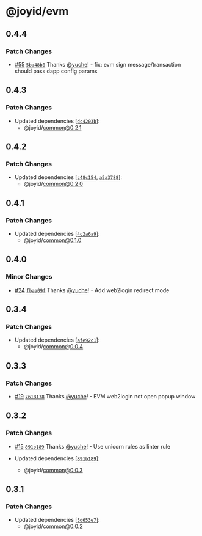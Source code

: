 # @joyid/evm

## 0.4.4

### Patch Changes

- [#55](https://github.com/nervina-labs/joyid-sdk-js/pull/55) [`5ba48b0`](https://github.com/nervina-labs/joyid-sdk-js/commit/5ba48b0ad38b27c5942587427efa5a4100ebcc3a) Thanks [@yuche](https://github.com/yuche)! - fix: evm sign message/transaction should pass dapp config params

## 0.4.3

### Patch Changes

- Updated dependencies [[`dc4203b`](https://github.com/nervina-labs/joyid-sdk-js/commit/dc4203b7a447c9c7d840e0bef17695091124d8a8)]:
  - @joyid/common@0.2.1

## 0.4.2

### Patch Changes

- Updated dependencies [[`c48c154`](https://github.com/nervina-labs/joyid-sdk-js/commit/c48c15437ae2eed03888f0c89d6a481c72529ffa), [`a5a3788`](https://github.com/nervina-labs/joyid-sdk-js/commit/a5a37882ffee6333c247d18a4881ced234156673)]:
  - @joyid/common@0.2.0

## 0.4.1

### Patch Changes

- Updated dependencies [[`4c2a6a9`](https://github.com/nervina-labs/joyid-sdk-js/commit/4c2a6a965c39d3df4d68422ad84e51cceed7efb3)]:
  - @joyid/common@0.1.0

## 0.4.0

### Minor Changes

- [#24](https://github.com/nervina-labs/joyid-sdk-js/pull/24) [`fbaa09f`](https://github.com/nervina-labs/joyid-sdk-js/commit/fbaa09f82b6d3f3d8d7f741e88c1293d1e69609a) Thanks [@yuche](https://github.com/yuche)! - Add web2login redirect mode

## 0.3.4

### Patch Changes

- Updated dependencies [[`afe92c1`](https://github.com/nervina-labs/joyid-sdk-js/commit/afe92c151155381097916ce93c3cfc058a319b04)]:
  - @joyid/common@0.0.4

## 0.3.3

### Patch Changes

- [#19](https://github.com/nervina-labs/joyid-sdk-js/pull/19) [`7618178`](https://github.com/nervina-labs/joyid-sdk-js/commit/76181780b920408c441bdf12b9f4351923914647) Thanks [@yuche](https://github.com/yuche)! - EVM web2login not open popup window

## 0.3.2

### Patch Changes

- [#15](https://github.com/nervina-labs/joyid-sdk-js/pull/15) [`891b189`](https://github.com/nervina-labs/joyid-sdk-js/commit/891b189bcb168513aab9f118dfd9fee6d4ac3a06) Thanks [@yuche](https://github.com/yuche)! - Use unicorn rules as linter rule

- Updated dependencies [[`891b189`](https://github.com/nervina-labs/joyid-sdk-js/commit/891b189bcb168513aab9f118dfd9fee6d4ac3a06)]:
  - @joyid/common@0.0.3

## 0.3.1

### Patch Changes

- Updated dependencies [[`5d653e7`](https://github.com/nervina-labs/joyid-sdk-js/commit/5d653e71b7d8d47edcf300d9acd8a9fb7c852c32)]:
  - @joyid/common@0.0.2
